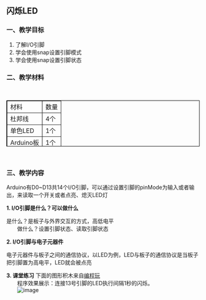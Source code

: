 ## 闪烁LED
### 一、教学目标
1. 了解I/O引脚
2. 学会使用snap设置引脚模式
3. 学会使用snap设置引脚状态

### 二、教学材料
<br>

<table border="1px" align="center" bordercolor="black" width="620px" height="120px">
    <tr align="left">
        <td>材料</td>
        <td>数量</td>
    </tr>
    <tr align="left">
        <td>杜邦线</td>
        <td>4个</td>
    </tr>
        <tr align="left">
        <td>单色LED</td>
        <td>1个</td>
    </tr>
    <tr align="left">
        <td>Arduino板</td>
        <td>1个</td>
    </tr>
</table>
<br>

### 三、教学内容

Arduino有D0~D13共14个I/O引脚，可以通过设置引脚的pinMode为输入或者输出，来读取一个开关或者点亮、熄灭LED灯

**1. I/O引脚是什么？可以做什么**

是什么？是板子与外界交互的方式，高低电平<br>
&emsp;&emsp;做什么？设置引脚状态、读取引脚状态<br>

**2. I/O引脚与电子元器件**

电子元器件与板子之间的通信协议，以LED为例，LED与板子的通信协议是当板子把引脚置为高电平，LED就会被点亮

**3. 课堂练习**
下面的图形积木来自[编程玩](http://www.manykit.com/zeronerobot/#/snap?=157)<br>
&emsp;&emsp;程序效果展示：连接13号引脚的LED执行间隔1秒的闪烁。<br>
&emsp;&emsp;![image](http://www.manykit.com/public/courseimg/2-1-1.png)

